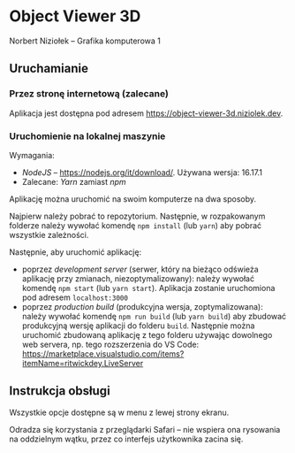 # Object Viewer 3D

Norbert Niziołek – Grafika komputerowa 1

## Uruchamianie

### Przez stronę internetową (zalecane)

Aplikacja jest dostępna pod adresem https://object-viewer-3d.niziolek.dev.

### Uruchomienie na lokalnej maszynie

Wymagania:

- _NodeJS_ – https://nodejs.org/it/download/. Używana wersja: 16.17.1
- Zalecane: _Yarn_ zamiast _npm_

Aplikację można uruchomić na swoim komputerze na dwa sposoby.

Najpierw należy pobrać to repozytorium. Następnie, w rozpakowanym folderze należy wywołać komendę `npm install` (lub `yarn`) aby pobrać wszystkie zależności.

Następnie, aby uruchomić aplikację:

- poprzez _development server_ (serwer, który na bieżąco odświeża aplikację przy zmianach, niezoptymalizowany): należy wywołać komendę `npm start` (lub `yarn start`). Aplikacja zostanie uruchomiona pod adresem `localhost:3000`
- poprzez _production build_ (produkcyjna wersja, zoptymalizowana): należy wywołać komendę `npm run build` (lub `yarn build`) aby zbudować produkcyjną wersję aplikacji do folderu `build`. Następnie można uruchomić zbudowaną aplikację z tego folderu używając dowolnego web servera, np. tego rozszerzenia do VS Code: https://marketplace.visualstudio.com/items?itemName=ritwickdey.LiveServer

## Instrukcja obsługi

Wszystkie opcje dostępne są w menu z lewej strony ekranu.

Odradza się korzystania z przeglądarki Safari – nie wspiera ona rysowania na oddzielnym wątku, przez co interfejs użytkownika zacina się.
